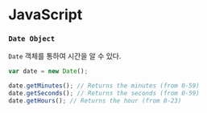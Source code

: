 # JavaScript

### `Date Object`

`Date` 객체를 통하여 시간을 알 수 있다.

```javascript
var date = new Date();

date.getMinutes(); // Returns the minutes (from 0-59)
date.getSeconds(); // Returns the seconds (from 0-59)
date.getHours(); // Returns the hour (from 0-23)
```



